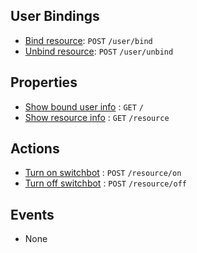 ## User Bindings

* [Bind resource](https://github.com/kaist-webeng/testbed-resource-controller/wiki/%5BAPI%5D-bind-resource): `POST` `/user/bind`
* [Unbind resource](https://github.com/kaist-webeng/testbed-resource-controller/wiki/%5BAPI%5D-Unbind-resource): `POST` `/user/unbind`

## Properties

* [Show bound user info](https://github.com/kaist-webeng/testbed-resource-controller/wiki/%5BAPI%5D-Show-bound-user-info) : `GET` `/`
* [Show resource info](https://github.com/kaist-webeng/testbed-resource-controller/wiki/%5BAPI%5D-Show-resource-info) : `GET` `/resource`

## Actions

* [Turn on switchbot](https://github.com/kaist-webeng/testbed-resource-controller/wiki/%5BAPI%5D-Turn-on-switchbot) : `POST` `/resource/on`
* [Turn off switchbot](https://github.com/kaist-webeng/testbed-resource-controller/wiki/%5BAPI%5D-Turn-off-switchbot) : `POST` `/resource/off`

## Events

* None